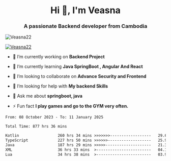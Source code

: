 <h1 align="center">Hi 👋, I'm Veasna</h1>
<h3 align="center">A passionate Backend developer from Cambodia</h3>

<p align="left"> <img src="https://komarev.com/ghpvc/?username=Veasna22&label=Profile%20views&color=0e75b6&style=flat" alt="Veasna22" /> </p>

<p align="left"> <a href="https://github.com/ryo-ma/github-profile-trophy"><img src="https://github-profile-trophy.vercel.app/?username=veasna22&theme=dracula" alt="Veasna22" /></a> </p>

- 🔭 I’m currently working on **Backend Project**

- 🌱 I’m currently learning **Java SpringBoot , Angular And React**

- 👯 I’m looking to collaborate on **Advance Security and Frontend**

- 🤝 I’m looking for help with **My backend Skills**

- 💬 Ask me about **springboot, java**

- ⚡ Fun fact **I play games and go to the GYM very often.**

<!--START_SECTION:waka-->

```txt
From: 08 October 2023 - To: 11 January 2025

Total Time: 877 hrs 36 mins

Kotlin                 260 hrs 34 mins >>>>>>>------------------   29.69 %
TypeScript             227 hrs 50 mins >>>>>>-------------------   25.96 %
Java                   187 hrs 29 mins >>>>>--------------------   21.36 %
XML                    36 hrs 33 mins  >------------------------   04.17 %
Lua                    34 hrs 38 mins  >------------------------   03.95 %
```

<!--END_SECTION:waka-->
